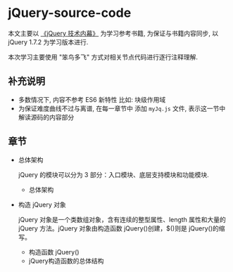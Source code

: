 # jQuery-source-code

本文主要以 [《jQuery 技术内幕》](https://www.amazon.cn/dp/B00J2197XE/ref=sr_1_1?__mk_zh_CN=%E4%BA%9A%E9%A9%AC%E9%80%8A%E7%BD%91%E7%AB%99&keywords=%E3%80%8AjQuery+%E6%8A%80%E6%9C%AF%E5%86%85%E5%B9%95%E3%80%8B&qid=1584927985&sr=8-1) 为学习参考书籍, 为保证与书籍内容同步, 以 jQuery 1.7.2 为学习版本进行.

本次学习主要使用 "笨鸟多飞" 方式对相关节点代码进行逐行注释理解.

## 补充说明

- 多数情况下, 内容不参考 ES6 新特性 比如: 块级作用域
- 为保证难度曲线不过与离谱, 在每一章节中 添加 `myJq.js` 文件, 表示这一节中解读源码的内容部分

## 章节

- 总体架构

  jQuery 的模块可以分为 3 部分：入口模块、底层支持模块和功能模块.

  - 总体架构

- 构造 jQuery 对象

  jQuery 对象是一个类数组对象，含有连续的整型属性、length 属性和大量的 jQuery 方法。jQuery 对象由构造函数 jQuery()创建，\$()则是 jQuery()的缩写。

  - 构造函数 jQuery()
  - jQuery构造函数的总体结构
